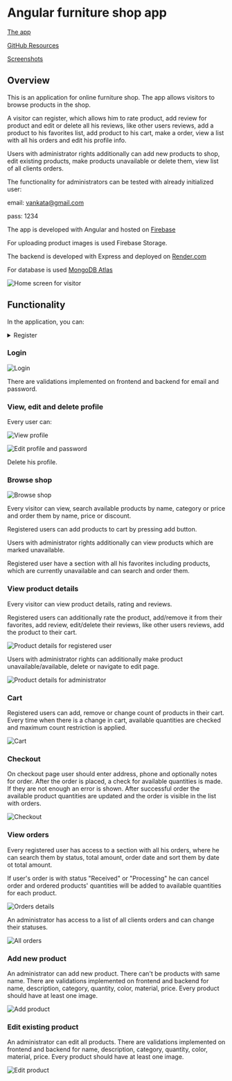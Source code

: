 # Angular furniture shop app

[The app](https://furniture-shop-df231.web.app/)

[GitHub Resources](https://github.com/aSipz/furniture-shop)

[Screenshots](https://github.com/aSipz/furniture-shop/screenshots)

## Overview

This is an application for online furniture shop. The app allows visitors to browse products in the shop. 

A visitor can register, which allows him to rate product, add review for product and edit or delete all his reviews, like other users reviews, add a product to his favorites list, add product to his cart, make a order, view a list with all his orders and edit his profile info.

Users with administrator rights additionally can add new products to shop, edit existing products, make products unavailable or delete them, view list of all clients orders.

The functionality for administrators can be tested with already initialized user:

email: vankata@gmail.com

pass: 1234

The app is developed with Angular and hosted on [Firebase](https://furniture-shop-df231.web.app/)

For uploading product images is used Firebase Storage.

The backend is developed with Express and deployed on [Render.com](https://render.com/)

For database is used [MongoDB Atlas](https://www.mongodb.com/atlas/database)

![Home screen for visitor](https://github.com/aSipz/furniture-shop/blob/main/screenshots/01_home_guest.jpg)

## Functionality

In the application, you can:

<details>

<summary>Register</summary>
### Register

![Register](https://github.com/aSipz/furniture-shop/blob/main/screenshots/03_register.jpg)

There are validations implemented on frontend and backend for email, username, first name, last name and passwords.

There can't be users with same email or username.

</details>

### Login

![Login](https://github.com/aSipz/furniture-shop/blob/main/screenshots/04_login.jpg)

There are validations implemented on frontend and backend for email and password.

### View, edit and delete profile

Every user can:

![View profile](https://github.com/aSipz/furniture-shop/blob/main/screenshots/05_profile.jpg)

![Edit profile and password](https://github.com/aSipz/furniture-shop/blob/main/screenshots/06_edit_profile.jpg)

Delete his profile.

### Browse shop

![Browse shop](https://github.com/aSipz/furniture-shop/blob/main/screenshots/02_shop.jpg)

Every visitor can view, search available products by name, category or price and order them by name, price or discount.

Registered users can add products to cart by pressing add button.

Users with administrator rights additionally can view products which are marked unavailable.

Registered user have a section with all his favorites including products, which are currently unavailable and can search and order them.

### View product details

Every visitor can view product details, rating and reviews.

Registered users can additionally rate the product, add/remove it from their favorites, add review, edit/delete their reviews, like other users reviews, add the product to their cart.

![Product details for registered user](https://github.com/aSipz/furniture-shop/blob/main/screenshots/07_product_details.jpg)

Users with administrator rights can additionally make product unavailable/available, delete or navigate to edit page.

![Product details for administrator](https://github.com/aSipz/furniture-shop/blob/main/screenshots/12_product_details_admin.jpg)

### Cart

Registered users can add, remove or change count of products in their cart. Every time when there is a change in cart, available quantities are checked and maximum count restriction is applied.

![Cart](https://github.com/aSipz/furniture-shop/blob/main/screenshots/08_cart.jpg)

### Checkout

On checkout page user should enter address, phone and optionally notes for order. After the order is placed, a check for available quantities is made. If they are not enough
an error is shown. After successful order the available product quantities are updated and the order is visible in the list with orders.

![Checkout](https://github.com/aSipz/furniture-shop/blob/main/screenshots/09_checkout.jpg)

### View orders

Every registered user has access to a section with all his orders, where he can search them by status, total amount, order date and sort them by date ot total amount.

If user's order is with status "Received" or "Processing" he can cancel order and ordered products' quantities will be added to available quantities for each product.

![Orders details](https://github.com/aSipz/furniture-shop/blob/main/screenshots/10_my_orders.jpg)

An administrator has access to a list of all clients orders and can change their statuses.

![All orders](https://github.com/aSipz/furniture-shop/blob/main/screenshots/14_clients_orders.jpg)

### Add new product

An administrator can add new product. There can't be products with same name. There are validations implemented on frontend and backend for name, description, category, quantity, color, material, price. Every product should have at least one image.

![Add product](https://github.com/aSipz/furniture-shop/blob/main/screenshots/11_add_new_product.jpg)

### Edit existing product

An administrator can edit all products. There are validations implemented on frontend and backend for name, description, category, quantity, color, material, price. Every product should have at least one image.

![Edit product](https://github.com/aSipz/furniture-shop/blob/main/screenshots/13_edit_product.jpg)
